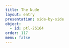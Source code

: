 ```yaml
---
title: The Nude
layout: entry
presentation: side-by-side
object:
  - id: ptl-26164
order: 117
menu: false
---
```






